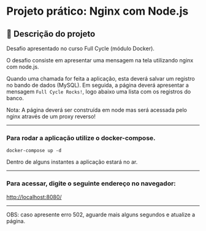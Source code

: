 # Projeto prático: Nginx com Node.js

## 🌱 Descrição do projeto 

Desafio apresentado no curso Full Cycle (módulo Docker).

O desafio consiste em apresentar uma mensagem na tela utilizando nginx com node.js.

Quando uma chamada for feita a aplicação, esta deverá salvar um registro no bando de dados (MySQL). 
Em seguida, a página deverá apresentar a mensagem ```Full Cycle Rocks!```, logo abaixo uma lista com os registros do banco.

Nota: A página deverá ser construída em node mas será acessada pelo nginx através de um proxy reverso!

---

### Para rodar a aplicação utilize o docker-compose.

```
docker-compose up -d 
```

Dentro de alguns instantes a aplicação estará no ar.

---

### Para acessar, digite o seguinte endereço no navegador:

[http://localhost:8080/](http://localhost:8080/)

---
OBS: caso apresente erro 502, aguarde mais alguns segundos e atualize a página.
